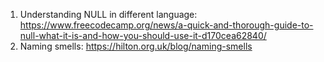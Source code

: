 
1. Understanding NULL in different language: https://www.freecodecamp.org/news/a-quick-and-thorough-guide-to-null-what-it-is-and-how-you-should-use-it-d170cea62840/
2. Naming smells: https://hilton.org.uk/blog/naming-smells
